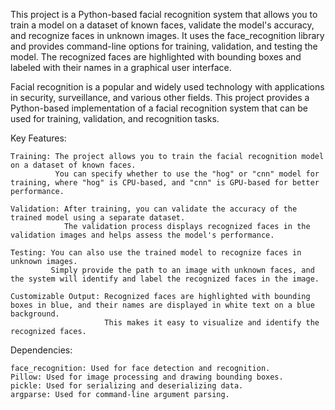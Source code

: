This project is a Python-based facial recognition system that allows you to train a model on a dataset of known faces, validate the model's accuracy, and recognize faces in unknown images. It uses the face_recognition library and provides command-line options for training, validation, and testing the model. The recognized faces are highlighted with bounding boxes and labeled with their names in a graphical user interface.

Facial recognition is a popular and widely used technology with applications in security, surveillance, and various other fields. This project provides a Python-based implementation of a facial recognition system that can be used for training, validation, and recognition tasks.

Key Features:

    Training: The project allows you to train the facial recognition model on a dataset of known faces. 
              You can specify whether to use the "hog" or "cnn" model for training, where "hog" is CPU-based, and "cnn" is GPU-based for better performance.

    Validation: After training, you can validate the accuracy of the trained model using a separate dataset. 
                The validation process displays recognized faces in the validation images and helps assess the model's performance.

    Testing: You can also use the trained model to recognize faces in unknown images. 
             Simply provide the path to an image with unknown faces, and the system will identify and label the recognized faces in the image.

    Customizable Output: Recognized faces are highlighted with bounding boxes in blue, and their names are displayed in white text on a blue background. 
                         This makes it easy to visualize and identify the recognized faces.


Dependencies:

    face_recognition: Used for face detection and recognition.
    Pillow: Used for image processing and drawing bounding boxes.
    pickle: Used for serializing and deserializing data.
    argparse: Used for command-line argument parsing.
